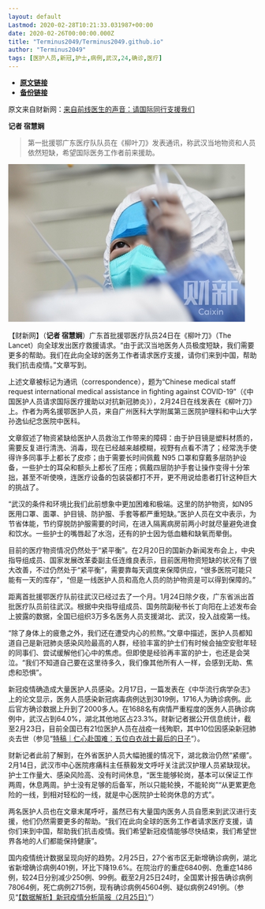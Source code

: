 ```yaml
---
layout: default
Lastmod: 2020-02-28T10:21:33.031987+00:00
date: 2020-02-26T00:00:00.000Z
title: "Terminus2049/Terminus2049.github.io"
author: "Terminus2049"
tags: [医护人员,新冠,护士,病例,武汉,24,确诊,医疗]
---
```


* [**原文链接**](https://github.com/Terminus2049/Terminus2049.github.io/blob/master/_posts/2020-02-26-doctors-call-for-support.md)
* [**备份链接**](http://archive.is/zrtaK)


原文来自财新网：[来自前线医生的声音：请国际同行支援我们](http://www.caixin.com/2020-02-26/101520806.html)

**记者 宿慧娴**

> 第一批援鄂广东医疗队队员在《柳叶刀》发表通讯，称武汉当地物资和人员依然短缺，希望国际医务工作者前来援助。

[![566f418a89f28e022be32e7c25314a06c42e02fc.jpg](/images/post/06113a8075608bac215b8687253c109a.jpg)](https://camo.githubusercontent.com/044ecb3afcc2e7b475a8062c97cdeee164adb422/68747470733a2f2f692e6c6f6c692e6e65742f323032302f30322f32362f32615448654e734556764d6b70504f2e6a7067)

【财新网】（**记者 宿慧娴**）广东首批援鄂医疗队员24日在《柳叶刀》（The Lancet）向全球发出医疗救援请求。“由于武汉当地医务人员极度短缺，我们需要更多的帮助。我们在此向全球的医务工作者请求医疗支援，请你们来到中国，帮助我们抗击疫情。”文章写到。

上述文章被标记为通讯（correspondence），题为“Chinese medical staff request international medical assistance in fighting against COVID-19”（《中国医护人员请求国际医疗援助以对抗新冠肺炎》），2月24日在线发表在《柳叶刀》上。作者为两名援鄂医护人员，来自广州医科大学附属第三医院护理科和中山大学孙逸仙纪念医院中医科。

文章叙述了物资紧缺给医护人员救治工作带来的障碍：由于护目镜是塑料材质的，需要反复进行清洗、消毒，现在已经越来越模糊，视野有点看不清了；经常洗手使得许多同事手上都长了皮疹；由于需要长时间佩戴 N95 口罩和穿戴多层防护设备，一些护士的耳朵和额头上都长了压疮；佩戴四层防护手套让操作变得十分笨拙，甚至不听使唤，连医疗设备的包装袋都打不开，更不用说给患者打针这种巨大的挑战了。

“武汉的条件和环境比我们此前想象中更加困难和极端。这里的防护物资，如N95医用口罩、面罩、护目镜、防护服、手套等都严重短缺。”医护人员在文中表示，为节省体能，节约穿脱防护服需要的时间，在进入隔离病房前两小时就尽量避免进食和饮水。一些护士的嘴唇起了水泡，还有的护士因为低血糖和缺氧而晕倒。

目前的医疗物资情况仍然处于“紧平衡”。在2月20日的国新办新闻发布会上，中央指导组成员、国家发展改革委副主任连维良表示，目前医用物资短缺的状况有了很大改善，不过仍然处于“紧平衡”，需要靠每天调度来保障供应，“很多医院可能只能有一天的库存”，“但是一线医护人员和高危人员的防护物资是可以得到保障的。”

距离首批援鄂医疗队前往武汉已经过去了一个月。1月24日除夕夜，广东省派出首批医疗队员前往武汉。根据中央指导组成员、国务院副秘书长丁向阳在上述发布会上披露的数据，全国已组织3万多名医务人员支援湖北、武汉，投入战疫第一线。

“除了身体上的疲惫之外，我们还在遭受内心的煎熬。”文章中描述，医护人员都知道自己是新冠肺炎感染风险最高的人群，经验丰富的护士们有时候会抽空安慰年轻的同事们、尝试缓解他们心中的焦虑。但即使是经验再丰富的护士，也还是会哭泣。“我们不知道自己要在这里待多久，我们像其他所有人一样，会感到无助、焦虑和恐惧”。

新冠疫情确造成大量医护人员感染。2月17日，一篇发表在《中华流行病学杂志》上的论文显示，医务人员感染新冠病毒病例达到3019例，1716人为确诊病例。此后官方确诊数据上升到了2000多人。在1688名有病情严重程度的医务人员确诊病例中，武汉占到64.0%，湖北其他地区占23.3%。财新记者据公开信息统计，截至2月23日，目前全国已有21位医护人员在战疫一线殉职，其中10位因感染新冠肺炎去世（参见“[特稿｜仁心赴国难：五位白衣战士最后的日子](http://china.caixin.com/2020-02-24/101519796.html)“）。

财新记者此前了解到，在外省医护人员大幅驰援的情况下，湖北救治仍然“紧绷”。2月14日，武汉市中心医院疼痛科主任蔡毅发文呼吁关注武汉护理人员紧缺现状。护士工作量大、感染风险高、没有时间休息，“医生能够轮岗，基本可以保证工作两周，休息两周。护士没有足够的后备军，所以只能轮换，不能轮岗”“从更累更危险的一线，到相对轻松的一线，就是中心医院护士轮岗休息的方式”。

两名医护人员也在文章末尾呼吁，虽然已有大量国内医务人员自愿来到武汉进行支援，他们仍然需要更多的帮助。“我们在此向全球的医务工作者请求医疗支援，请你们来到中国，帮助我们抗击疫情。我们希望新冠疫情能够尽快结束，我们希望世界各地的人们都能保持健康”。

国内疫情统计数据呈现向好的趋势。2月25日，27个省市区无新增确诊病例，湖北省新增确诊病例401例，环比下降19.6%。在院治疗的重症6840例、危重症1486例，较24日分别减少250例、99例。截至2月25日24时，全国累计报告确诊病例78064例，死亡病例2715例，现有确诊病例45604例、疑似病例2491例。（参见“[【数据解析】新冠疫情分析简报（2月25日）](http://database.caixin.com/2020-02-26/101520608.html)”）

